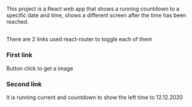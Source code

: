 This project is a React web app that shows a running countdown to a specific date and time, shows a different screen after the time has been reached.

## 
There are 2 links used react-router to toggle each of them

### First link

Button click to get a image

### Second link

It is running current and countdown to show the left time to 12.12.2020 
